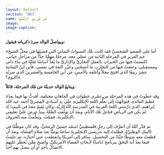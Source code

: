 ```yaml
---
layout: default
section: '067'
name: في طَريق النُّضج
image:
image-caption:
---
```


**ويواصلُ الوالد سردَ ذكرياته فيقول:**

«أما على الصعيدِ الشخصيِّ فقد كانت تلك السنواتُ الثماني التي قضيتُها في محلِّ الشيخِ عبدِ العزيزِ في المرحلةِ الثانية من عملي معه، مرحلةً مهمَّةً جدًّا من مراحلِ حياتي، اكتسبتُ فيها من الخبراتِ بالعملِ التجاريِّ والإداريِّ ما يُعَدُّ أساسًا صُلبًا في بناءِ ذاتي ومستقبلي، وعشتُ فيها من التجارِبِ ما أنضجَني وعزَّز الثقةَ في نفسي، فأين ابنُ الثمانيةَ عشرَ ربيعًا الذي افتتح محلاًّ وأغلقه بالأمسِ، من ابنِ الخامسةِ والعشرينَ الذي صِرتُه اليومَ؟!».

**ويتابعُ الوالد حديثَهُ عن تلك المرحلة، قائلاً:**

«وقد خطَوتُ في هذه المرحلةِ من عمُري خطواتٍ في اتِّجاهاتٍ مختلفة، أفدتُّ بها فيما بعدُ عظيمَ الفائدةِ، فتوجَّهتُ إلى تعلُّمِ اللغةِ الإنكليزيةِ على يدِ أستاذي المِصريِّ أحمد عبد الله إبراهيم، الذي درَّسَني اللغةَ العربيةَ في المدرسةِ التَّذكارِيَّةِ، وكان يُقيمُ معنا في البيتِ؛ إذ لم يكن في الرياضِ فنادقُ تلك الأيامِ، وبعدَ أن توثَّقتِ الصِّلةُ بيننا عرضَ عليَّ تعليمي الإنكليزيةَ، فقبلتُ، وتعلَّمتُ منه الحروفَ.

ثم قدَّر اللهُ أن أتعرَّفَ إلى رجلٍ فلسطينيٍّ اسمُه حسينٌ الرمحيُّ، وقد كان موظَّفًا في (البنكِ الوطنيِّ)، فطلبتُ إليه تدريسي الإنجليزيةَ ساعةً يوميًّا بعدَ صلاةِ العِشاءِ، وبعدَ أن قطعتُ معه شوطًا جيِّدًا من التحصيلِ، سافر إلى أمريكا وانقطعت عني أخبارُه، ثم علمتُ فيما بعدُ أنه التحقَ ببرنامج (ناسا) لأبحاثِ الفضاءِ الأمريكيِّ، وأصبح ممَّن يُحظَر عليهم الاتصالُ بأحدٍ أو أن يتصلَ بهم أحدٌ.
